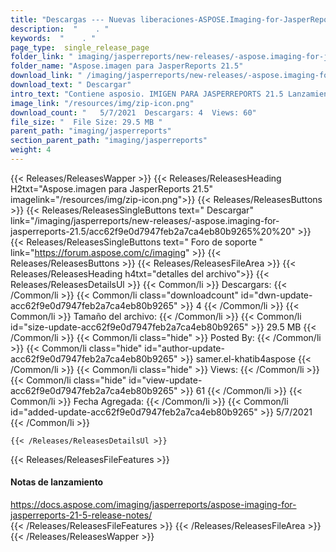 ```yaml
---
title: "Descargas --- Nuevas liberaciones-ASPOSE.Imaging-for-JasperReports-21.5." 
description:  "    . " 
keywords:  "    . " 
page_type:  single_release_page
folder_link: " imaging/jasperreports/new-releases/-aspose.imaging-for-jasperreports-21.5/"
folder_name: "Aspose.imagen para JasperReports 21.5"
download_link: " /imaging/jasperreports/new-releases/-aspose.imaging-for-jasperreports-21.5/acc62f9e0d7947feb2a7ca4eb80b9265"
download_text: " Descargar"
intro_text: "Contiene asposio. IMIGEN PARA JASPERREPORTS 21.5 Lanzamiento."
image_link: "/resources/img/zip-icon.png"
download_count: "   5/7/2021  Descargars: 4  Views: 60"
file_size: "  File Size: 29.5 MB "
parent_path: "imaging/jasperreports"
section_parent_path: "imaging/jasperreports"
weight: 4
---
```


{{< Releases/ReleasesWapper >}}
  {{< Releases/ReleasesHeading H2txt="Aspose.imagen para JasperReports 21.5" imagelink="/resources/img/zip-icon.png">}}
  {{< Releases/ReleasesButtons >}}
    {{< Releases/ReleasesSingleButtons text=" Descargar" link="/imaging/jasperreports/new-releases/-aspose.imaging-for-jasperreports-21.5/acc62f9e0d7947feb2a7ca4eb80b9265%20%20" >}}
    {{< Releases/ReleasesSingleButtons text=" Foro de soporte " link="https://forum.aspose.com/c/imaging" >}}
  {{< Releases/ReleasesButtons >}}
  {{< Releases/ReleasesFileArea >}}
    {{< Releases/ReleasesHeading h4txt="detalles del archivo">}}
    {{< Releases/ReleasesDetailsUl >}}
            {{< Common/li  >}} Descargars: {{< /Common/li >}} 
      {{< Common/li class="downloadcount" id="dwn-update-acc62f9e0d7947feb2a7ca4eb80b9265" >}} 4 {{< /Common/li >}} 
      {{< Common/li  >}} Tamaño del archivo: {{< /Common/li >}} 
      {{< Common/li id="size-update-acc62f9e0d7947feb2a7ca4eb80b9265" >}} 29.5 MB {{< /Common/li >}} 
      {{< Common/li  class="hide" >}} Posted By: {{< /Common/li >}} 
      {{< Common/li class="hide" id="author-update-acc62f9e0d7947feb2a7ca4eb80b9265" >}} samer.el-khatib4aspose {{< /Common/li >}} 
      {{< Common/li class="hide"  >}} Views: {{< /Common/li >}} 
      {{< Common/li class="hide" id="view-update-acc62f9e0d7947feb2a7ca4eb80b9265" >}} 61 {{< /Common/li >}} 
      {{< Common/li  >}} Fecha Agregada: {{< /Common/li >}} 
      {{< Common/li id="added-update-acc62f9e0d7947feb2a7ca4eb80b9265" >}} 5/7/2021 {{< /Common/li >}} 

    {{< /Releases/ReleasesDetailsUl >}}

  {{< Releases/ReleasesFileFeatures >}}
      <h4>Notas de lanzamiento</h4><div><a href="https://docs.aspose.com/imaging/jasperreports/aspose-imaging-for-jasperreports-21-5-release-notes/">https://docs.aspose.com/imaging/jasperreports/aspose-imaging-for-jasperreports-21-5-release-notes/</a></div>
  {{< /Releases/ReleasesFileFeatures >}}
 {{< /Releases/ReleasesFileArea >}}
{{< /Releases/ReleasesWapper >}}


